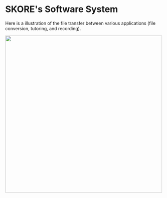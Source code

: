 # SKORE's Software System

Here is a illustration of the file transfer between various applications (file conversion, tutoring, and recording).



<img src="https://user-images.githubusercontent.com/40870026/51095155-39845900-1778-11e9-9070-0dbc8f813bbd.png" width=500 >




